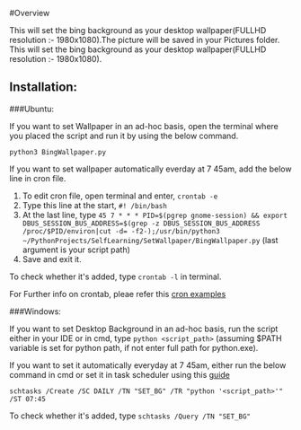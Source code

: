 #Overview

This will set the bing background as your desktop wallpaper(FULLHD resolution :- 1980x1080).The picture will be saved in your Pictures folder.
This will set the bing background as your desktop wallpaper(FULLHD resolution :- 1980x1080). 

## Installation:

###Ubuntu:

If you want to set Wallpaper in an ad-hoc basis, open the terminal where you placed the script and run it by using the below command.

`python3 BingWallpaper.py`

If you want to set wallpaper automatically everday at 7 45am, add the below line in cron file.

1. To edit cron file, open terminal and enter, `crontab -e`
2. Type this line at the start, `#! /bin/bash`
3. At the last line, type
 `45 7 * * * PID=$(pgrep gnome-session) && export DBUS_SESSION_BUS_ADDRESS=$(grep -z DBUS_SESSION_BUS_ADDRESS /proc/$PID/environ|cut -d= -f2-);/usr/bin/python3 ~/PythonProjects/SelfLearning/SetWallpaper/BingWallpaper.py` (last argument is your script path)
4. Save and exit it.

To check whether it's added, type `crontab -l` in terminal.

For Further info on crontab, pleae refer this [cron examples](http://www.thegeekstuff.com/2009/06/15-practical-crontab-examples)

###Windows:

If you want to set Desktop Background in an ad-hoc basis, run the script either in your IDE or in cmd, type `python <script_path>` (assuming $PATH variable is set for python path, if not enter full path for python.exe).

If you want to set it automatically everyday at 7 45am, either run the below command in cmd or set it in task scheduler using this [guide](http://tinyhacker.com/hacks/complete-guide-to-windows-7s-task-scheduler/)

`schtasks /Create /SC DAILY /TN "SET_BG" /TR "python '<script_path>'" /ST 07:45`

To check whether it's added, type `schtasks /Query /TN "SET_BG"`
